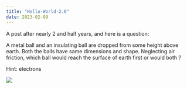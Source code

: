 ```yaml
---
title: "Hello-World-2.0"
date: 2023-02-09
---
```

A post after nearly 2 and half years, and here is a question:

A metal ball and an insulating ball are dropped from some height above earth. Both the balls have same dimensions and shape. Neglecting air friction, which ball would reach the surface of earth first or would both ?

Hint: electrons

<img src = "https://latex.codecogs.com/svg.image?\displaystyle\sum_{k=3}^5&space;k^2=3^2&plus;4^2&plus;5^2=50&space;"> 
